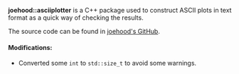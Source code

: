 **joehood::asciiplotter** is a C++ package used to construct ASCII plots in text format as a quick way of checking the results. 

The source code can be found in [joehood's GitHub](https://github.com/joehood/asciiplotter).

#### Modifications:
- Converted some ```int``` to ```std::size_t``` to avoid some warnings.